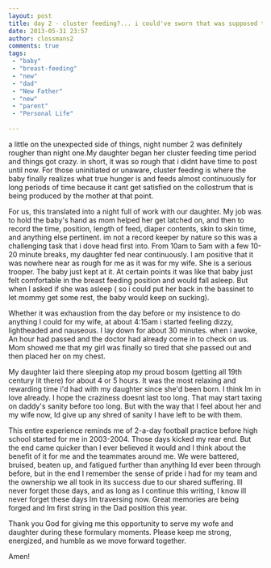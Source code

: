 ```yaml
---
layout: post
title: day 2 - cluster feeding?... i could've sworn that was supposed to be another word
date: 2013-05-31 23:57
author: clossmans2
comments: true
tags: 
 - "baby"
 - "breast-feeding"
 - "new"
 - "dad"
 - "New Father"
 - "new"
 - "parent"
 - "Personal Life"
 
---
```

a little on the unexpected side of things, night number 2 was definitely rougher than night one.My daughter began <!--more--> her cluster feeding time period and things got crazy.  in short, it was so rough that i didnt have time to post until now.  For those uninitiated or unaware, cluster feeding is where the baby finally realizes what true hunger is and feeds almost continuously for long periods of time because it cant get satisfied on the collostrum that is being produced by the mother at that point.  

For us, this translated into a night full of work with our daughter.  My job was to hold the baby's hand as mom helped her get latched on, and then to record the time, position, length of feed, diaper contents, skin to skin time, and anything else pertinent.  im not a record keeper by nature so this was a challenging task that i dove head first into.  From 10am to 5am with a few 10-20 minute breaks, my daughter fed near continuously.  I am positive that it was nowhere near as rough for me as it was for my wife.  She is a serious trooper.  The baby just kept at it.  At certain points it was like that baby just felt comfortable in the breast feeding position and would fall asleep.  But when I asked if she was asleep ( so i could put her back in the bassinet to let mommy get some rest, the baby would keep on sucking).

Whether it was exhaustion from the day before or my insistence to do anything I could for my wife, at about 4:15am i started feeling dizzy, lightheaded and nauseous.  I lay down for about 30 minutes.  when i awoke, An hour had passed and the doctor had already come in to check on us.  Mom showed me that my girl was finally so tired that she passed out and then placed her on my chest.

My daughter laid there sleeping atop my proud bosom (getting all 19th century lit there) for about 4 or 5 hours.  It was the most relaxing and rewarding time i'd had with my daughter since she'd been born.  I think Im in love already.  I hope the craziness doesnt last too long.   That may start taxing on daddy's sanity before too long.  But with the way that I feel about her and my wife now, Id give up any shred of sanity I have left to be with them.

This entire experience reminds me of 2-a-day football practice before high school started for me in 2003-2004.  Those days kicked my rear end.  But the end came quicker than I ever believed it would and I think about the benefit of it for me and the teammates around me.  We were battered, bruised, beaten up, and fatigued further than anything Id ever been through before, but in the end I remember the sense of pride i had for my team and the ownership we all took in its success due to  our shared suffering.  Ill never forget those days, and as long as I continue this writing, I know ill never forget these days Im traversing now.  Great memories are being forged and Im first string in the Dad position this year.

Thank you God for giving me this opportunity to serve my wofe and daughter during these formulary moments.  Please keep me strong, energized, and humble as we move forward together.

Amen!
